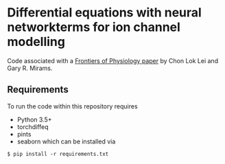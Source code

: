 # Differential equations with neural networkterms for ion channel modelling

Code associated with a [Frontiers of Physiology paper](.) by Chon Lok Lei and Gary R. Mirams.


Requirements
------

To run the code within this repository requires
- Python 3.5+
- torchdiffeq
- pints
- seaborn
which can be installed via
```
$ pip install -r requirements.txt
```
